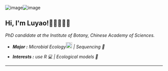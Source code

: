 ![image](https://github.com/user-attachments/assets/79bb87ee-2989-4648-af55-3e59e3c2a605)![image](https://github.com/user-attachments/assets/cbe19331-e6d9-481c-ab4e-f7fc0399353d)
<h2> Hi, I'm Luyao!🍇🦜🍍🐞🐛 <!img src="https://media.giphy.com/media/nF9UcT4zlN9kTFT9EN/giphy.gif" width="30"></h2>
<p><em>PhD candidate at the Institute of Botany, Chinese Academy of Sciences</a>.

-  **Major :**  Microbial Ecology<img src="https://cdn-icons-png.flaticon.com/128/2286/2286262.png" width="20" height="20" /> | Sequencing :dna:
<!-- -  **Hobbies :** Hiking<img src="https://cdn-icons-png.flaticon.com/128/776/776537.png" width="20" height="20" /> | Musics :headphones: | Movies :movie_camera: | Reading :books: -->
-  **Interests :** use R :computer: | Ecological models :1234: 
---------------------------------------------------------------------------------------------------------------------------------------------------------------------------------
